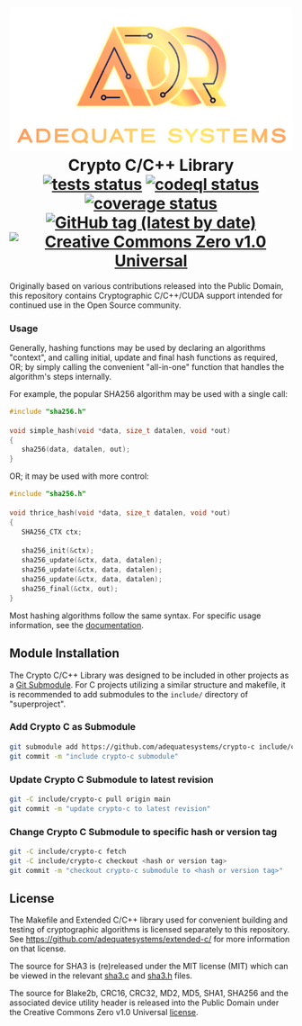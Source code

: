 <h1 align="center">
   <a href="http://adequate.biz">
      <img alt="Adequate Systems" src="https://raw.githubusercontent.com/adequatesystems/.github/main/media/adqlogo_banner.svg" /></a>
   <br/>Crypto C/C++ Library<br/>
   <a href="https://github.com/adequatesystems/crypto-c/actions/workflows/tests.yaml">
      <img src="https://github.com/adequatesystems/crypto-c/actions/workflows/tests.yaml/badge.svg" alt="tests status" /></a>
   <a href="https://github.com/adequatesystems/crypto-c/actions/workflows/codeql.yaml">
      <img src="https://github.com/adequatesystems/crypto-c/actions/workflows/codeql.yaml/badge.svg" alt="codeql status" /></a>
   <a href="https://codecov.io/gh/adequatesystems/crypto-c">
      <img src="https://codecov.io/gh/adequatesystems/crypto-c/graph/badge.svg" alt="coverage status"></a>
   <br/>
   <a href="https://github.com/adequatesystems/crypto-c/tags">
      <img src="https://img.shields.io/github/v/tag/adequatesystems/crypto-c.svg?logo=github&logoColor=lightgray&labelColor=2d3339&label=Latest&color=%230059ff" alt="GitHub tag (latest by date)"></a>
   <a href="LICENSE.md">
      <img src="https://img.shields.io/github/license/adequatesystems/crypto-c?label=License&logoColor=lightgreen&logo=open%20source%20initiative&labelColor=2d3339&color=0059ff" alt="Creative Commons Zero v1.0 Universal" /></a>
</h1>

Originally based on various contributions released into the Public Domain, this repository contains Cryptographic C/C++/CUDA support intended for continued use in the Open Source community.

### Usage
Generally, hashing functions may be used by declaring an algorithms "context", and calling initial, update and final hash functions as required, OR; by simply calling the convenient "all-in-one" function that handles the algorithm's steps internally.

For example, the popular SHA256 algorithm may be used with a single call:
```c
#include "sha256.h"

void simple_hash(void *data, size_t datalen, void *out)
{
   sha256(data, datalen, out);
}
```
OR; it may be used with more control:
```c
#include "sha256.h"

void thrice_hash(void *data, size_t datalen, void *out)
{
   SHA256_CTX ctx;

   sha256_init(&ctx);
   sha256_update(&ctx, data, datalen);
   sha256_update(&ctx, data, datalen);
   sha256_update(&ctx, data, datalen);
   sha256_final(&ctx, out);
}
```

Most hashing algorithms follow the same syntax. For specific usage information, see the [documentation](https://adequatesystems.github.io/crypto-c/).

## Module Installation
The Crypto C/C++ Library was designed to be included in other projects as a [Git Submodule](https://git-scm.com/book/en/v2/Git-Tools-Submodules). For C projects utilizing a similar structure and makefile, it is recommended to add submodules to the `include/` directory of "superproject".

### Add Crypto C as Submodule
```sh
git submodule add https://github.com/adequatesystems/crypto-c include/crypto-c
git commit -m "include crypto-c submodule"
```

### Update Crypto C Submodule to latest revision
```sh
git -C include/crypto-c pull origin main
git commit -m "update crypto-c to latest revision"
```

### Change Crypto C Submodule to specific hash or version tag
```sh
git -C include/crypto-c fetch
git -C include/crypto-c checkout <hash or version tag>
git commit -m "checkout crypto-c submodule to <hash or version tag>"
```

## License
The Makefile and Extended C/C++ library used for convenient building and testing of cryptographic algorithms is licensed separately to this repository. See <https://github.com/adequatesystems/extended-c/> for more information on that license.

The source for SHA3 is (re)released under the MIT license (MIT) which can be viewed in the relevant [sha3.c](src/sha3.c) and [sha3.h](src/sha3.h) files.

The source for Blake2b, CRC16, CRC32, MD2, MD5, SHA1, SHA256 and the associated device utility header is released into the Public Domain under the Creative Commons Zero v1.0 Universal [license](LICENSE.md).
